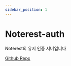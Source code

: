 ```yaml
---
sidebar_position: 1
---
```


# Noterest-auth

Noterest의 유저 인증 서버입니다

[Github Repo](https://github.com/SpicyKimChoi/noterest-auth)